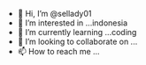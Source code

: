 - 👋 Hi, I’m @sellady01
- 👀 I’m interested in ...indonesia
- 🌱 I’m currently learning ...coding
- 💞️ I’m looking to collaborate on ...
- 📫 How to reach me ...

<!---
sellady01/sellady01 is a ✨ special ✨ repository because its `README.md` (this file) appears on your GitHub profile.
You can click the Preview link to take a look at your changes.
--->

